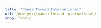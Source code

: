 ```yaml
---
title: "Panda Thread International"
url: /new-york/panda-thread-international/
shop: fabric
---
```


